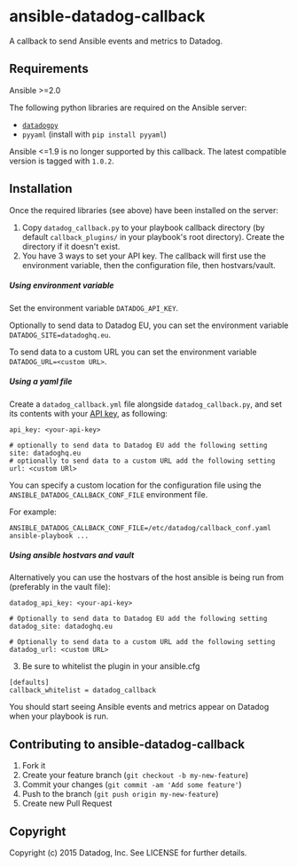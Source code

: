 # ansible-datadog-callback

A callback to send Ansible events and metrics to Datadog.

## Requirements

Ansible >=2.0

The following python libraries are required on the Ansible server:

- [`datadogpy`](https://github.com/DataDog/datadogpy/)
- `pyyaml` (install with `pip install pyyaml`)

Ansible <=1.9 is no longer supported by this callback. The latest compatible
version is tagged with `1.0.2`.

## Installation

Once the required libraries (see above) have been installed on the server:

1. Copy `datadog_callback.py` to your playbook callback directory (by default
`callback_plugins/` in your playbook's root directory). Create the directory
if it doesn't exist.
2. You have 3 ways to set your API key. The callback will first use the
   environment variable, then the configuration file, then hostvars/vault.

##### Using environment variable

Set the environment variable `DATADOG_API_KEY`.

Optionally to send data to Datadog EU, you can set the environment
variable `DATADOG_SITE=datadoghq.eu`.

To send data to a custom URL you can set the environment
variable `DATADOG_URL=<custom URL>`.

##### Using a yaml file

Create a `datadog_callback.yml` file alongside `datadog_callback.py`,
and set its contents with your [API key](https://app.datadoghq.com/account/settings#api),
as following:

```
api_key: <your-api-key>

# optionally to send data to Datadog EU add the following setting
site: datadoghq.eu
# optionally to send data to a custom URL add the following setting
url: <custom URl>
```

You can specify a custom location for the configuration file using the
`ANSIBLE_DATADOG_CALLBACK_CONF_FILE` environment file.

For example:
```
ANSIBLE_DATADOG_CALLBACK_CONF_FILE=/etc/datadog/callback_conf.yaml ansible-playbook ...
```

##### Using ansible hostvars and vault

Alternatively you can use the hostvars of the host ansible is being run from (preferably in the vault file):
```
datadog_api_key: <your-api-key>

# Optionally to send data to Datadog EU add the following setting
datadog_site: datadoghq.eu

# Optionally to send data to a custom URL add the following setting
datadog_url: <custom URL>
```

3. Be sure to whitelist the plugin in your ansible.cfg
```
[defaults]
callback_whitelist = datadog_callback
```

You should start seeing Ansible events and metrics appear on Datadog when your playbook is run.

## Contributing to ansible-datadog-callback

1. Fork it
2. Create your feature branch (`git checkout -b my-new-feature`)
3. Commit your changes (`git commit -am 'Add some feature'`)
4. Push to the branch (`git push origin my-new-feature`)
5. Create new Pull Request

## Copyright

Copyright (c) 2015 Datadog, Inc. See LICENSE for further details.
